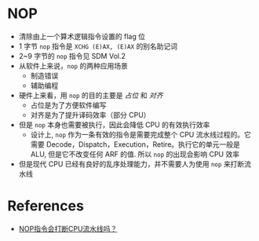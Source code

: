 # NOP
* 清除由上一个算术逻辑指令设置的 flag 位
* 1 字节 `nop` 指令是 `XCHG (E)AX, (E)AX` 的别名助记词
* 2~9 字节的 `nop` 指令见 SDM Vol.2
* 从软件上来说，`nop` 的两种应用场景
  * 制造错误
  * 辅助编程
* 硬件上来看，用 `nop` 的目的主要是 *占位* 和 *对齐*
  * 占位是为了方便软件编写
  * 对齐是为了提升译码效率（部分 CPU）
* 但是 `nop` 本身也需要被执行，因此会降低 CPU 的有效执行效率
  * 设计上, `nop` 作为一条有效的指令是需要完成整个 CPU 流水线过程的。它需要 Decode，Dispatch，Execution，Retire。执行它的单元一般是 ALU, 但是它不改变任何 ARF 的值. 所以 `nop` 的出现会影响 CPU 效率
* 但是现代 CPU 已经有良好的乱序处理能力，并不需要人为使用 `nop` 来打断流水线

# References
- [NOP指令会打断CPU流水线吗？](https://www.zhihu.com/question/21122634/answer/22763700)